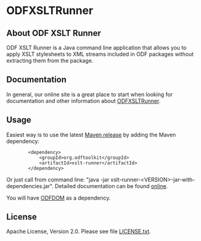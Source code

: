 # ODFXSLTRunner

## About ODF XSLT Runner

ODF XSLT Runner is a Java command line application that allows you to apply
XSLT stylesheets to XML streams included in ODF packages without extracting
them from the package.

## Documentation

In general, our online site is a great place to start when looking for documentation and other information about [ODFXSLTRunner](./docs/xsltrunner/ODFXSLTRunner.html).

## Usage

Easiest way is to use the latest [Maven release](https://oss.sonatype.org/content/groups/public/org/odftoolkit/xslt-runner) by adding the Maven dependency:

            <dependency>
                <groupId>org.odftoolkit</groupId>
                <artifactId>xslt-runner</artifactId>
            </dependency>

Or just call from command line: "java -jar xslt-runner-&lt;VERSION&gt;-jar-with-dependencies.jar". 
Detailed documentation can be found [online](./docs/xsltrunner/ODFXSLTRunner.html).

You will have [ODFDOM](./docs/odfdom/index.html) as a dependency.

## License
Apache License, Version 2.0. Please see file [LICENSE.txt](LICENSE.txt).